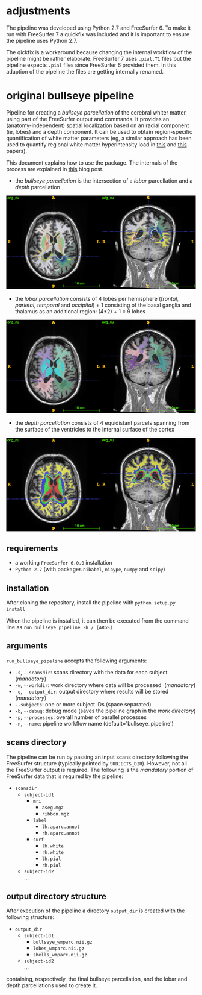 # adjustments
The pipeline was developed using Python 2.7 and FreeSurfer 6. To make it run with FreeSurfer 7 a quickfix was included and it is important to ensure the pipeline uses Python 2.7.

The qickfix is a workaround because changing the internal workflow of the pipeline might be rather elaborate. FreeSurfer 7 uses `.pial.T1` files but the pipeline expects `.pial` files since FreeSurfer 6 provided them. In this adaption of the pipeline the files are getting internally renamed.

# original bullseye pipeline
Pipeline for creating a _bullseye parcellation_ of the cerebral whiter matter using part of the FreeSurfer output and commands.
It provides an (anatomy-independent) spatial localization based on an radial component (ie, lobes) and a depth component.
It can be used to obtain region-specific quantification of white matter parameters (eg, a similar approach has been used to quantify regional white matter hyperintensity load in [this](https://link.springer.com/chapter/10.1007/978-3-030-00919-9_10) and [this](https://doi.org/10.1016/j.neurad.2017.10.001) papers). 

This document explains how to use the package.
The internals of the process are explained in [this](https://gsanroma.github.io/posts/2019/06/bullseye-parcellation/) blog post.

- the _bullseye parcellation_ is the intersection of a _lobar_ parcellation and a _depth_ parcellation

![](images/bull.png)

- the _lobar parcellation_ consists of 4 lobes per hemisphere (_frontal_, _parietal_, _temporal_ and _occipital_) + 1 consisting of the basal ganglia and thalamus as an additional region: (4*2) + 1 = 9 lobes

![](images/lobes.png)

- the _depth parcellation_ consists of 4 equidistant parcels spanning from the surface of the ventricles to the internal surface of the cortex

![](images/shells.png)

## requirements
- a working `FreeSurfer 6.0.0` installation
- `Python 2.7` (with packages `nibabel`, `nipype`, `numpy` and `scipy`)

## installation

After cloning the repository, install the pipeline with `python setup.py install`

When the pipeline is installed, it can then be executed from the command line as `run_bullseye_pipeline -h / [ARGS]`

## arguments

`run_bullseye_pipeline` accepts the following arguments:

- `-s`, `--scansdir`: scans directory with the data for each subject (_mandatory_)
- `-w`, `--workdir`: work directory where data will be processed' (_mandatory_)
- `-o`, `--output_dir`: output directory where results will be stored (_mandatory_)
- `--subjects`: one or more subject IDs (space separated)
- `-b`, `--debug`: debug mode (saves the pipeline graph in the _work directory_)
- `-p`, `--processes`: overall number of parallel processes
- `-n`, `--name`: pipeline workflow name (default='bullseye_pipeline')

## scans directory

The pipeline can be run by passing an input scans directory following the FreeSurfer structure (typically pointed by `SUBJECTS_DIR`).
However, not all the FreeSurfer output is required.
The following is the _mandatory_ portion of FreeSurfer data that is required by the pipeline:

- `scansdir`  
  - `subject-id1`  
    - `mri`  
      - `aseg.mgz`  
      - `ribbon.mgz`  
    - `label`  
      - `lh.aparc.annot`  
      - `rh.aparc.annot` 
    - `surf`  
      - `lh.white`  
      - `rh.white`  
      - `lh.pial`  
      - `rh.pial`  
  - `subject-id2`  
  ...
  
## output directory structure

After execution of the pipeline a directory `output_dir` is created with the following structure:

- `output_dir`  
  - `subject-id1`  
    - `bullseye_wmparc.nii.gz`  
    - `lobes_wmparc.nii.gz`  
    - `shells_wmparc.nii.gz`
  - `subject-id2`  
  ...
  
containing, respectively, the final bullseye parcellation, and the lobar and depth parcellations used to create it.   


